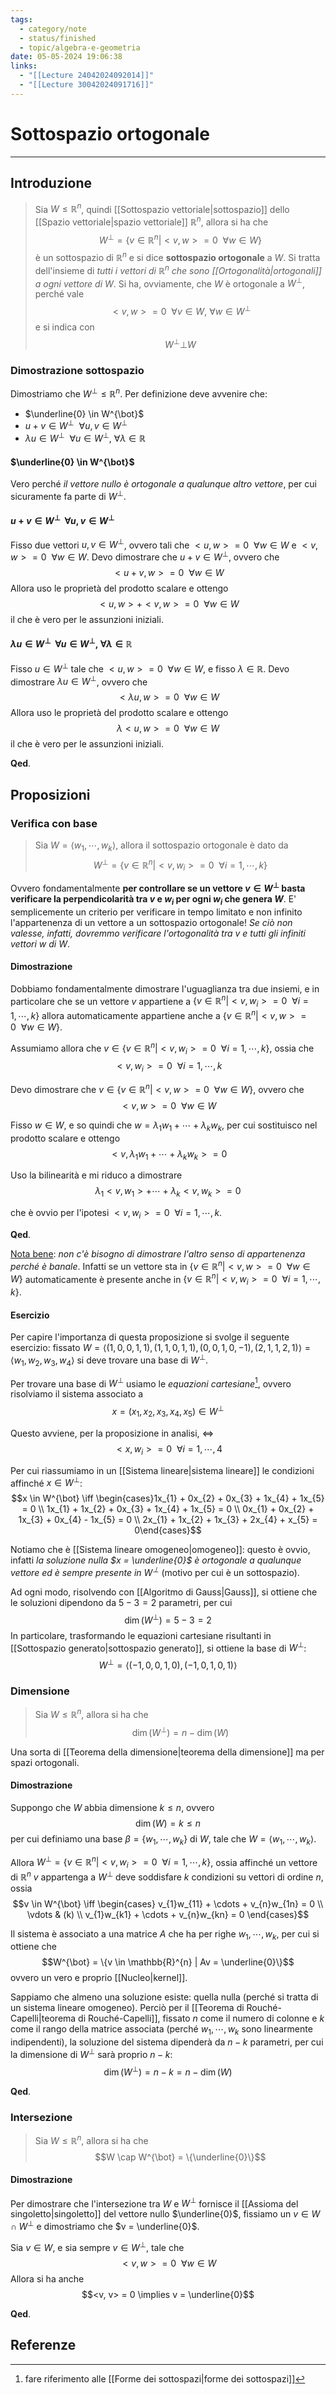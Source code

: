 ```yaml
---
tags:
  - category/note
  - status/finished
  - topic/algebra-e-geometria
date: 05-05-2024 19:06:38
links:
  - "[[Lecture 24042024092014]]"
  - "[[Lecture 30042024091716]]"
---
```

# Sottospazio ortogonale
---
## Introduzione
> Sia $W \leq \mathbb{R}^{n}$, quindi [[Sottospazio vettoriale|sottospazio]] dello [[Spazio vettoriale|spazio vettoriale]] $\mathbb{R}^{n}$, allora si ha che
> $$W^{\bot} = \{v \in \mathbb{R}^{n} | <v, w> = 0 \ \ \forall w \in W\}$$
> è un sottospazio di $\mathbb{R}^{n}$ e si dice **sottospazio ortogonale** a $W$.
> Si tratta dell'insieme di _tutti i vettori di $\mathbb{R}^{n}$ che sono [[Ortogonalità|ortogonali]] a ogni vettore di $W$_.
> Si ha, ovviamente, che $W$ è ortogonale a $W^{\bot}$, perché vale
> $$<v, w> = 0 \ \ \forall v \in W, \ \forall w \in W^{\bot}$$
> e si indica con
> $$W^{\bot} \bot W$$

### Dimostrazione sottospazio
Dimostriamo che $W^{\bot} \leq \mathbb{R}^{n}$. Per definizione deve avvenire che:
- $\underline{0} \in W^{\bot}$
- $u + v \in W^{\bot} \ \ \forall u, v \in W^{\bot}$
- $\lambda u \in W^{\bot} \ \ \forall u \in W^{\bot}, \ \forall \lambda \in \mathbb{R}$

#### $\underline{0} \in W^{\bot}$
Vero perché _il vettore nullo è ortogonale a qualunque altro vettore_, per cui sicuramente fa parte di $W^{\bot}$.

#### $u + v \in W^{\bot} \ \ \forall u, v \in W^{\bot}$
Fisso due vettori $u, v \in W^{\bot}$, ovvero tali che $<u, w> = 0 \ \ \forall w \in W$ e $<v, w> = 0 \ \ \forall w \in W$. Devo dimostrare che $u + v \in W^{\bot}$, ovvero che
$$<u + v, w> = 0 \ \ \forall w \in W$$
Allora uso le proprietà del prodotto scalare e ottengo
$$<u, w> + <v, w> = 0 \ \ \forall w \in W$$
il che è vero per le assunzioni iniziali.

#### $\lambda u \in W^{\bot} \ \ \forall u \in W^{\bot}, \ \forall \lambda \in \mathbb{R}$
Fisso $u \in W^{\bot}$ tale che $<u, w> = 0 \ \ \forall w \in W$, e fisso $\lambda \in \mathbb{R}$. Devo dimostrare $\lambda u \in W^{\bot}$, ovvero che
$$<\lambda u, w> = 0 \ \ \forall w \in W$$
Allora uso le proprietà del prodotto scalare e ottengo
$$\lambda <u, w> = 0 \ \ \forall w \in W$$
il che è vero per le assunzioni iniziali.

**Qed**.

## Proposizioni
### Verifica con base
> Sia $W = \langle w_{1}, \cdots, w_{k} \rangle$, allora il sottospazio ortogonale è dato da
> $$W^{\bot} = \{v \in \mathbb{R}^{n} | <v, w_{i}> = 0 \ \ \forall i = 1, \cdots, k\}$$

Ovvero fondamentalmente **per controllare se un vettore $v \in W^{\bot}$ basta verificare la perpendicolarità tra $v$ e $w_{i}$ per ogni $w_{i}$ che genera $W$**.
E' semplicemente un criterio per verificare in tempo limitato e non infinito l'appartenenza di un vettore a un sottospazio ortogonale! _Se ciò non valesse, infatti, dovremmo verificare l'ortogonalità tra $v$ e tutti gli infiniti vettori $w$ di $W$_.

#### Dimostrazione
Dobbiamo fondamentalmente dimostrare l'uguaglianza tra due insiemi, e in particolare che se un vettore $v$ appartiene a $\{v \in \mathbb{R}^{n} | <v, w_{i}> = 0 \ \ \forall i = 1, \cdots, k\}$ allora automaticamente appartiene anche a $\{v \in \mathbb{R}^{n} | <v, w> = 0 \ \ \forall w \in W\}$.

Assumiamo allora che $v \in \{v \in \mathbb{R}^{n} | <v, w_{i}> = 0 \ \ \forall i = 1, \cdots, k\}$, ossia che
$$<v, w_{i}> = 0 \ \ \forall i = 1, \cdots, k$$

Devo dimostrare che $v \in \{v \in \mathbb{R}^{n} | <v, w> = 0 \ \ \forall w \in W\}$, ovvero che
$$<v, w> = 0 \ \ \forall w \in W$$

Fisso $w \in W$, e so quindi che $w = \lambda_{1}w_{1} + \cdots + \lambda_{k}w_{k}$, per cui sostituisco nel prodotto scalare e ottengo
$$<v, \lambda_{1}w_{1} + \cdots + \lambda_{k}w_{k}> = 0$$

Uso la bilinearità e mi riduco a dimostrare
$$\lambda_{1}<v, w_{1}> + \cdots + \lambda_{k}<v, w_{k}> = 0$$

che è ovvio per l'ipotesi $<v, w_{i}> = 0 \ \ \forall i = 1, \cdots, k$.

**Qed**.


<u>Nota bene</u>: _non c'è bisogno di dimostrare l'altro senso di appartenenza perché è banale_. Infatti se un vettore sta in $\{v \in \mathbb{R}^{n} | <v, w> = 0 \ \ \forall w \in W\}$ automaticamente è presente anche in $\{v \in \mathbb{R}^{n} | <v, w_{i}> = 0 \ \ \forall i = 1, \cdots, k\}$.

#### Esercizio
Per capire l'importanza di questa proposizione si svolge il seguente esercizio: fissato $W = \langle (1, 0, 0, 1, 1), (1, 1, 0, 1, 1), (0, 0, 1, 0, -1), (2, 1, 1, 2, 1) \rangle = \langle w_{1}, w_{2}, w_{3}, w_{4} \rangle$ si deve trovare una base di $W^{\bot}$.

Per trovare una base di $W^{\bot}$ usiamo le _equazioni cartesiane_[^1], ovvero risolviamo il sistema associato a
$$x = (x_{1}, x_{2}, x_{3}, x_{4}, x_{5}) \in W^{\bot}$$

Questo avviene, per la proposizione in analisi, $\iff$
$$<x, w_{i}> = 0 \ \ \forall i = 1, \cdots, 4$$

Per cui riassumiamo in un [[Sistema lineare|sistema lineare]] le condizioni affinché $x \in W^{\bot}$:
$$x \in W^{\bot} \iff \begin{cases}1x_{1} + 0x_{2} + 0x_{3} + 1x_{4} + 1x_{5} = 0 \\ 1x_{1} + 1x_{2} + 0x_{3} + 1x_{4} + 1x_{5} = 0 \\ 0x_{1} + 0x_{2} + 1x_{3} + 0x_{4} - 1x_{5} = 0 \\ 2x_{1} + 1x_{2} + 1x_{3} + 2x_{4} + x_{5} = 0\end{cases}$$

Notiamo che è [[Sistema lineare omogeneo|omogeneo]]: questo è ovvio, infatti _la soluzione nulla $x = \underline{0}$ è ortogonale a qualunque vettore ed è sempre presente in $W^{\bot}$_ (motivo per cui è un sottospazio).

Ad ogni modo, risolvendo con [[Algoritmo di Gauss|Gauss]], si ottiene che le soluzioni dipendono da $5-3 = 2$ parametri, per cui
$$\dim(W^{\bot}) = 5 - 3 = 2$$
In particolare, trasformando le equazioni cartesiane risultanti in [[Sottospazio generato|sottospazio generato]], si ottiene la base di $W^{\bot}$:
$$W^{\bot} = \langle (-1, 0, 0, 1, 0), (-1, 0, 1, 0, 1) \rangle$$


### Dimensione
> Sia $W \leq \mathbb{R}^{n}$, allora si ha che
> $$\dim(W^{\bot}) = n - \dim(W)$$

Una sorta di [[Teorema della dimensione|teorema della dimensione]] ma per spazi ortogonali.

#### Dimostrazione
Suppongo che $W$ abbia dimensione $k \leq n$, ovvero
$$\dim(W) = k \leq n$$
per cui definiamo una base $\beta = \{w_{1}, \cdots, w_{k}\}$ di $W$, tale che $W = \langle w_{1}, \cdots, w_{k} \rangle$.

Allora $W^{\bot} = \{v \in \mathbb{R}^{n} | <v, w_{i}> = 0 \ \ \forall i = 1, \cdots, k\}$, ossia affinché un vettore di $\mathbb{R}^{n}$ $v$ appartenga a $W^{\bot}$ deve soddisfare $k$ condizioni su vettori di ordine $n$, ossia
$$v \in W^{\bot} \iff \begin{cases} v_{1}w_{11} + \cdots + v_{n}w_{1n} = 0 \\ \vdots & (k) \\ v_{1}w_{k1} + \cdots + v_{n}w_{kn} = 0 \end{cases}$$

Il sistema è associato a una matrice $A$ che ha per righe $w_{1}, \cdots, w_{k}$, per cui si ottiene che
$$W^{\bot} = \{v \in \mathbb{R}^{n} | Av = \underline{0}\}$$
ovvero un vero e proprio [[Nucleo|kernel]].

Sappiamo che almeno una soluzione esiste: quella nulla (perché si tratta di un sistema lineare omogeneo). Perciò per il [[Teorema di Rouché-Capelli|teorema di Rouché-Capelli]], fissato $n$ come il numero di colonne e $k$ come il rango della matrice associata (perché $w_{1}, \cdots, w_{k}$ sono linearmente indipendenti), la soluzione del sistema dipenderà da $n - k$ parametri, per cui la dimensione di $W^{\bot}$ sarà proprio $n - k$:
$$\dim(W^{\bot}) = n - k = n - \dim(W)$$

**Qed**.

### Intersezione
> Sia $W \leq \mathbb{R}^{n}$, allora si ha che
> $$W \cap W^{\bot} = \{\underline{0}\}$$

#### Dimostrazione
Per dimostrare che l'intersezione tra $W$ e $W^{\bot}$ fornisce il [[Assioma del singoletto|singoletto]] del vettore nullo $\underline{0}$, fissiamo un $v \in W \cap W^{\bot}$ e dimostriamo che $v = \underline{0}$.

Sia $v \in W$, e sia sempre $v \in W^{\bot}$, tale che
$$<v, w> = 0 \ \ \forall w \in W$$
Allora si ha anche
$$<v, v> = 0 \implies v = \underline{0}$$

**Qed**.

## Referenze
[^1]: fare riferimento alle [[Forme dei sottospazi|forme dei sottospazi]]